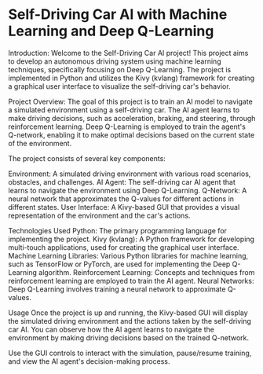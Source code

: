 # Self-Driving Car AI with Machine Learning and Deep Q-Learning

Introduction:
Welcome to the Self-Driving Car AI project! This project aims to develop an autonomous driving system using machine learning techniques, specifically focusing on Deep Q-Learning. 
The project is implemented in Python and utilizes the Kivy (kvlang) framework for creating a graphical user interface to visualize the self-driving car's behavior.

Project Overview:
The goal of this project is to train an AI model to navigate a simulated environment using a self-driving car. The AI agent learns to make driving decisions, such as acceleration, 
braking, and steering, through reinforcement learning. Deep Q-Learning is employed to train the agent's Q-network, enabling it to make optimal decisions based on the current state of the environment.

The project consists of several key components:

Environment: A simulated driving environment with various road scenarios, obstacles, and challenges.
AI Agent: The self-driving car AI agent that learns to navigate the environment using Deep Q-Learning.
Q-Network: A neural network that approximates the Q-values for different actions in different states.
User Interface: A Kivy-based GUI that provides a visual representation of the environment and the car's actions.

Technologies Used
Python: The primary programming language for implementing the project.
Kivy (kvlang): A Python framework for developing multi-touch applications, used for creating the graphical user interface.
Machine Learning Libraries: Various Python libraries for machine learning, such as TensorFlow or PyTorch, are used for implementing the Deep Q-Learning algorithm.
Reinforcement Learning: Concepts and techniques from reinforcement learning are employed to train the AI agent.
Neural Networks: Deep Q-Learning involves training a neural network to approximate Q-values.

Usage
Once the project is up and running, the Kivy-based GUI will display the simulated driving environment and the actions taken by the self-driving car AI. You can observe how the AI agent 
learns to navigate the environment by making driving decisions based on the trained Q-network.

Use the GUI controls to interact with the simulation, pause/resume training, and view the AI agent's decision-making process.
